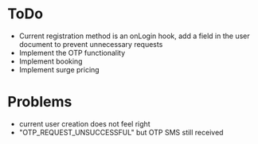 # ToDo
- Current registration method is an onLogin hook, add a field in the user document to prevent unnecessary requests
- Implement the OTP functionality
- Implement booking
- Implement surge pricing

# Problems
- current user creation does not feel right
- "OTP_REQUEST_UNSUCCESSFUL" but OTP SMS still received
